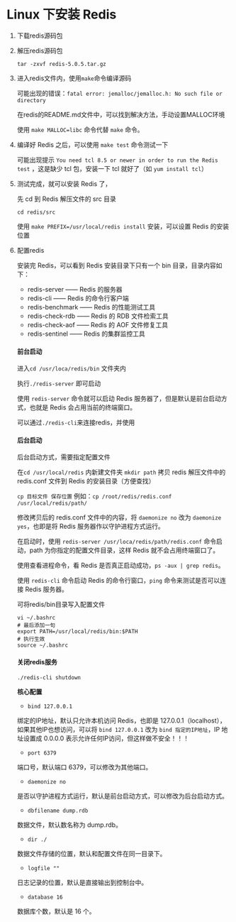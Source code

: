 # Linux 下安装 Redis 

1. 下载redis源码包

2. 解压redis源码包

   ```
   tar -zxvf redis-5.0.5.tar.gz
   ```

3. 进入redis文件内，使用`make`命令编译源码

   可能出现的错误：`fatal error: jemalloc/jemalloc.h: No such file or directory`

   在redis的README.md文件中，可以找到解决方法，手动设置MALLOC环境

   使用 `make MALLOC=libc` 命令代替 `make` 命令。

4. 编译好 Redis 之后，可以使用 `make test` 命令测试一下

   可能出现提示 `You need tcl 8.5 or newer in order to run the Redis test` ，这是缺少 tcl 包，安装一下 tcl 就好了（如 `yum install tcl`）

5. 测试完成，就可以安装 Redis 了，

   先 cd 到 Redis 解压文件的 src 目录 

   `cd redis/src`

   使用 `make PREFIX=/usr/local/redis install` 安装，可以设置 Redis 的安装位置

6. 配置redis

   安装完 Redis，可以看到 Redis 安装目录下只有一个 bin 目录，目录内容如下：

   - redis-server —— Redis 的服务器
   - redis-cli —— Redis 的命令行客户端
   - redis-benchmark —— Redis 的性能测试工具
   - redis-check-rdb —— Redis 的 RDB 文件检索工具
   - redis-check-aof —— Redis 的 AOF 文件修复工具
   - redis-sentinel —— Redis 的集群监控工具

   #### 前台启动

   进入`cd /usr/loca/redis/bin` 文件夹内

   执行`./redis-server` 即可启动

   使用 `redis-server` 命令就可以启动 Redis 服务器了，但是默认是前台启动方式，也就是 Redis 会占用当前的终端窗口。

   可以通过`./redis-cli`来连接redis，并使用

   #### 后台启动

   后台启动方式，需要指定配置文件

   在`cd /usr/local/redis` 内新建文件夹 `mkdir path` 拷贝 redis 解压文件中的 redis.conf 文件到 Redis 的安装目录（方便查找）

   `cp 目标文件 保存位置` 例如：`cp /root/redis/redis.conf /usr/local/redis/path/`

   修改拷贝后的 redis.conf 文件中的内容，将 `daemonize no` 改为 `daemonize yes`，也即是将 Redis 服务器作以守护进程方式运行。

   在启动时，使用 `redis-server /usr/loca/redis/path/redis.conf` 命令启动，path 为你指定的配置文件目录，这样 Redis 就不会占用终端窗口了。

   使用查看进程命令，看 Redis 是否真正启动成功，`ps -aux | grep redis`。

   使用 `redis-cli` 命令启动 Redis 的命令行窗口，`ping` 命令来测试是否可以连接 Redis 服务器。

   可将redis/bin目录写入配置文件

   ```
   vi ~/.bashrc
   # 最后添加一句
   export PATH=/usr/local/redis/bin:$PATH
   # 执行生效
   source ~/.bashrc
   ```

   #### 关闭redis服务

   `./redis-cli shutdown`

   

   **核心配置**

   - `bind 127.0.0.1`

   绑定的IP地址，默认只允许本机访问 Redis，也即是 127.0.0.1（localhost），如果其他IP也想访问，可以将 `bind 127.0.0.1` 改为 `bind 指定的IP地址`，IP 地址设置成 0.0.0.0 表示允许任何IP访问，但这样做不安全！！！

   - `port 6379`

   端口号，默认端口 6379，可以修改为其他端口。

   - `daemonize no`

   是否以守护进程方式运行，默认是前台启动方式，可以修改为后台启动方式。

   - `dbfilename dump.rdb`

   数据文件，默认数名称为 dump.rdb。

   - `dir ./`

   数据文件存储的位置，默认和配置文件在同一目录下。

   - `logfile ""`

   日志记录的位置，默认是直接输出到控制台中。

   - `database 16`

   数据库个数，默认是 16 个。

   